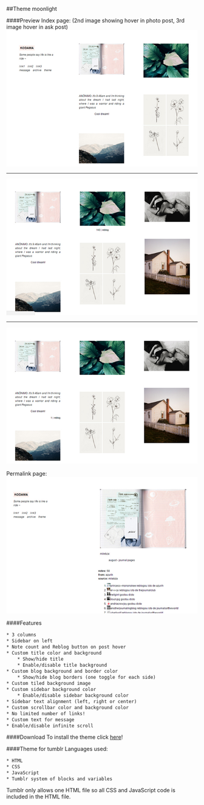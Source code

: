 ##Theme moonlight

####Preview
Index page: (2nd image showing hover in photo post, 3rd image hover in ask post)
![alt tag](https://github.com/milebza/moonlight/blob/master/assets/theme_index.jpg)
***
![alt tag](https://github.com/milebza/moonlight/blob/master/assets/theme_index_hover_photo.jpg)
***
![alt tag](https://github.com/milebza/moonlight/blob/master/assets/theme_index_hover_ask.jpg)

Permalink page:
![alt tag](https://github.com/milebza/moonlight/blob/master/assets/theme_permalink.jpg)

####Features

	* 3 columns
	* Sidebar on left
	* Note count and Reblog button on post hover
	* Custom title color and background
 		* Show/hide title
		* Enable/disable title background
	* Custom blog background and border color
		* Show/hide blog borders (one toggle for each side)
	* Custom tiled background image
	* Custom sidebar background color
		* Enable/disable sidebar background color
	* Sidebar text alignment (left, right or center)
	* Custom scrollbar color and background color
	* No limited number of links!
	* Custom text for message
	* Enable/disable infinite scroll

####Download
To install the theme click [here](https://www.tumblr.com/theme/40383?utm_medium=email&utm_source=www.tumblr.com&utm_campaign=&utm_term=view)!

####Theme for tumblr 
Languages used:

	* HTML 
	* CSS 
	* JavaScript
	* Tumblr system of blocks and variables

Tumblr only allows one HTML file so all CSS and JavaScript code is included in the HTML file.
